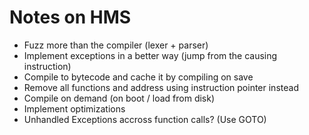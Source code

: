 # Notes on HMS

- Fuzz more than the compiler (lexer + parser)
- Implement exceptions in a better way (jump from the causing instruction)
- Compile to bytecode and cache it by compiling on save
- Remove all functions and address using instruction pointer instead
- Compile on demand (on boot / load from disk)
- Implement optimizations
- Unhandled Exceptions accross function calls? (Use GOTO)
